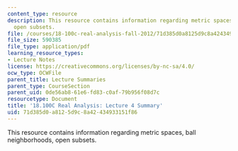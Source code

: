 ```yaml
---
content_type: resource
description: This resource contains information regarding metric spaces, ball neighborhoods,
  open subsets.
file: /courses/18-100c-real-analysis-fall-2012/71d385d0a8125d9c8a42434933151f86_MIT18_100CF12_l4sum.pdf
file_size: 590385
file_type: application/pdf
learning_resource_types:
- Lecture Notes
license: https://creativecommons.org/licenses/by-nc-sa/4.0/
ocw_type: OCWFile
parent_title: Lecture Summaries
parent_type: CourseSection
parent_uid: 0de56ab8-61e6-fd83-c0af-79b956f08d7c
resourcetype: Document
title: '18.100C Real Analysis: Lecture 4 Summary'
uid: 71d385d0-a812-5d9c-8a42-434933151f86
---
```

This resource contains information regarding metric spaces, ball neighborhoods, open subsets.